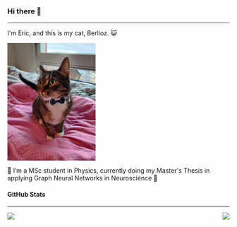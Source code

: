 <!-- [![Header](./berlioz.jpg "Berlioz")](https://github.com/elindgren/elindgren/) -->


### Hi there 👋
---

I'm Eric, and this is my cat, Berlioz. &#128570;

<img align="center" src="./berlioz.jpg" width="200px">

🔭 I’m a MSc student in Physics, currently doing my Master's Thesis in applying Graph Neural Networks in Neuroscience &#129504;

#### GitHub Stats
---

<div>
  <img align="left" src="https://github-readme-stats.vercel.app/api/?username=elindgren&theme=synthwave" />
  <img align="right" src="https://github-readme-stats.vercel.app/api/top-langs/?username=elindgren&theme=synthwave" />
</div>

<!--
**elindgren/elindgren** is a ✨ _special_ ✨ repository because its `README.md` (this file) appears on your GitHub profile.
<img src="./berlioz.jpg" width="30px">
Here are some ideas to get you started:

- 🔭 I’m currently working on ...
- 🌱 I’m currently learning ...
- 👯 I’m looking to collaborate on ...
- 🤔 I’m looking for help with ...
- 💬 Ask me about ...
- 📫 How to reach me: ...
- 😄 Pronouns: ...
- ⚡ Fun fact: ...
-->
